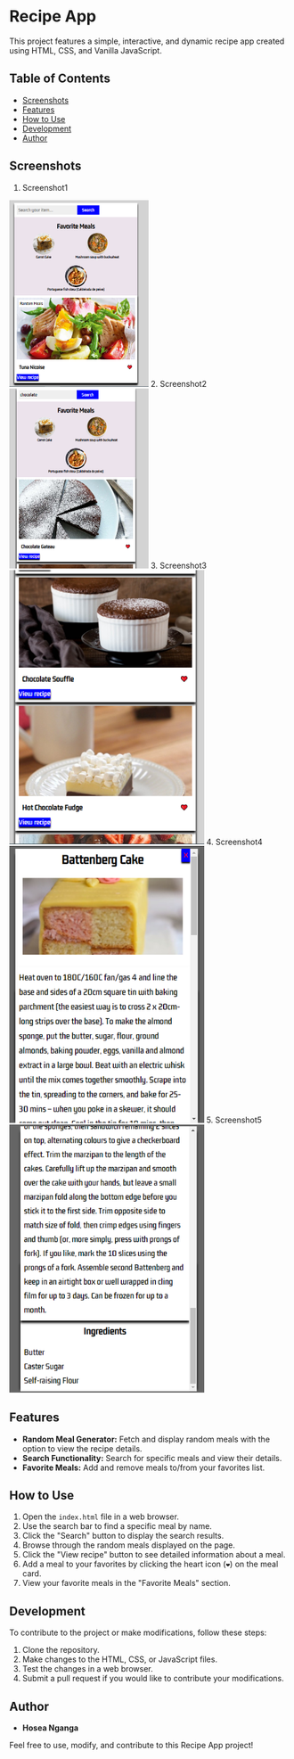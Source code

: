 # Recipe App

This project features a simple, interactive, and dynamic recipe app created using HTML, CSS, and Vanilla JavaScript.

## Table of Contents
- [Screenshots](#screenshots)
- [Features](#features)
- [How to Use](#how-to-use)
- [Development](#development)
- [Author](#author)



## Screenshots
1. Screenshot1
<img src="screenshots/screenshot1.PNG" width="250px">
2. Screenshot2
<img src="screenshots/screenshot2.PNG" width="250px">
3. Screenshot3
<img src="screenshots/screenshot3.PNG" width="350px">
4. Screenshot4
<img src="screenshots/screenshot4.PNG" width="350px">
5. Screenshot5
<img src="screenshots/screenshot5.PNG" width="350px">

## Features

- **Random Meal Generator:** Fetch and display random meals with the option to view the recipe details.
- **Search Functionality:** Search for specific meals and view their details.
- **Favorite Meals:** Add and remove meals to/from your favorites list.

## How to Use

1. Open the `index.html` file in a web browser.
2. Use the search bar to find a specific meal by name.
3. Click the "Search" button to display the search results.
4. Browse through the random meals displayed on the page.
5. Click the "View recipe" button to see detailed information about a meal.
6. Add a meal to your favorites by clicking the heart icon (`❤️`) on the meal card.
7. View your favorite meals in the "Favorite Meals" section.

## Development

To contribute to the project or make modifications, follow these steps:

1. Clone the repository.
2. Make changes to the HTML, CSS, or JavaScript files.
3. Test the changes in a web browser.
4. Submit a pull request if you would like to contribute your modifications.

## Author

- **Hosea Nganga**

Feel free to use, modify, and contribute to this Recipe App project!


